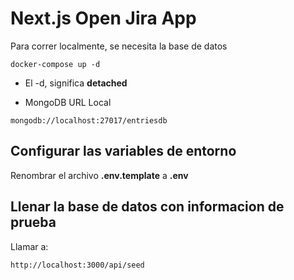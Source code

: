 # Next.js Open Jira App
Para correr localmente, se necesita la base de datos
```
docker-compose up -d
```

* El -d, significa __detached__

* MongoDB URL Local
```
mongodb://localhost:27017/entriesdb
```


## Configurar las variables de entorno
Renombrar el archivo __.env.template__ a __.env__

## Llenar la base de datos con informacion de prueba

Llamar a:
```
http://localhost:3000/api/seed
```
